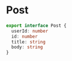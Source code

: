 # Post

```ts
export interface Post {
  userId: number
  id: number
  title: string
  body: string
}
```
